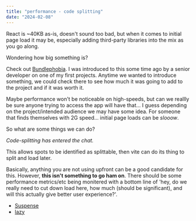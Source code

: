 ```yaml
---
title: "performance - code splitting"
date: "2024-02-08"
---
```


React is ~40KB as-is, doesn't sound too bad, but when it comes to initial page load it may be, especially adding third-party libraries into the mix as you go along.

Wondering how big something is?

Check out [Bundlephobia](https://bundlephobia.com/package/react-dom@18.2.0). I was introduced to this some time ago by a senior developer on one of my first projects. Anytime we wanted to introduce something, we could check there to see how much it was going to add to the project and if it was worth it.

Maybe performance won't be noticeable on high-speeds, but can we reallly be sure anyone trying to access the app will have that... I guess depending on the project/intended audience we may have some idea. For someone that finds themselves with 2G speed... initial page loads can be _slooow_.

So what are some things we can do?

_Code-splitting has entered the chat._

This allows spots to be identified as splittable, then vite can do its thing to split and load later.

Basically, anything you are not using upfront can be a good candidate for this. However, **this isn't something to go ham on**. There should be some performance metrics/etc being monitered with a bottom line of 'hey, do we really need to cut down load here, how much (should be significant), and will this actually give better user experience?'.

- [Suspense](https://react.dev/reference/react/Suspense)
- [lazy](https://react.dev/reference/react/lazy)
